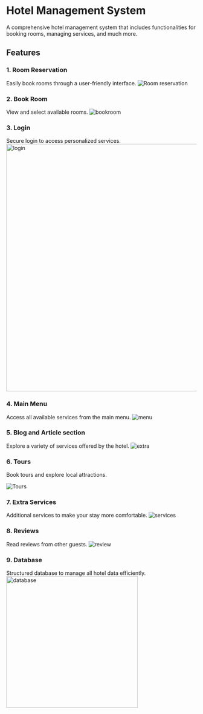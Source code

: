 # Hotel Management System

A comprehensive hotel management system that includes functionalities for booking rooms, managing services, and much more.

## Features

### 1. Room Reservation
Easily book rooms through a user-friendly interface.
![Room reservation](https://github.com/user-attachments/assets/307b15fa-5fc6-483d-a01c-37ea0cc32457)


### 2. Book Room
View and select available rooms.
![bookroom](https://github.com/user-attachments/assets/e05f2e59-04f6-4442-9af5-21740abd75a9)

### 3. Login
Secure login to access personalized services.
<img width="654" alt="login" src="https://github.com/user-attachments/assets/919d1958-3487-4c82-bda5-78e8be0831c2">

### 4. Main Menu
Access all available services from the main menu.
![menu](https://github.com/user-attachments/assets/86d5b337-9bfb-4d3a-b647-6ad47bbef555)

### 5. Blog and Article section
Explore a variety of services offered by the hotel.
![extra](https://github.com/user-attachments/assets/78540433-f4d7-44f3-9652-993c9fd55bb8)

### 6. Tours
Book tours and explore local attractions.

![Tours](https://github.com/AnudeepaG/Hotel-Management-System/assets/93423617/21c3c2a8-1283-42c8-842b-53e5c43239f5)

### 7. Extra Services
Additional services to make your stay more comfortable.
![services](https://github.com/user-attachments/assets/45ea2692-5b58-4d8f-8c58-a4b3b5799425)

### 8. Reviews
Read reviews from other guests.
![review](https://github.com/user-attachments/assets/892e2124-58d1-44d6-826a-67405748a59b)


### 9. Database
Structured database to manage all hotel data efficiently.
<img width="348" alt="database" src="https://github.com/user-attachments/assets/392a15c5-c15b-44bf-8317-2ad4b85a66d8">

